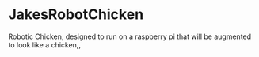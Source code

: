 # JakesRobotChicken
Robotic Chicken, designed to run on a raspberry pi that will be augmented to look like a chicken,,
